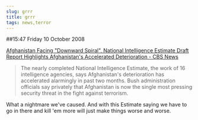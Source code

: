 ```yaml
---
slug: grrr
title: grrr
tags: news,terror
---
```


##15:47 Friday 10 October 2008

[Afghanistan Facing "Downward Spiral", National Intelligence Estimate Draft Report Highlights Afghanistan's Accelerated Deterioration - CBS News](http://www.cbsnews.com/stories/2008/10/09/terror/main4512442.shtml?source=RSSattr=HOME_4512442)


> The nearly completed National Intelligence Estimate, the work of 16 intelligence agencies, says Afghanistan's deterioration has accelerated alarmingly in past two months. Bush administration officials say privately that Afghanistan is now the single most pressing security threat in the fight against terrorism. 



What a nightmare we've caused.  And with this Estimate saying we have to go in there and kill 'em more will just make things worse and worse.
